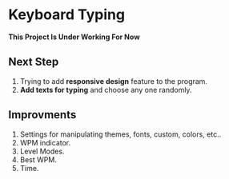 # Keyboard Typing

**This Project Is Under Working For Now**

## Next Step
1. Trying to add **responsive design** feature to the program.
2. **Add texts for typing** and choose any one randomly.

## Improvments
1. Settings for manipulating themes, fonts, custom, colors, etc..
2. WPM indicator.
3. Level Modes.
4. Best WPM.
5. Time.
